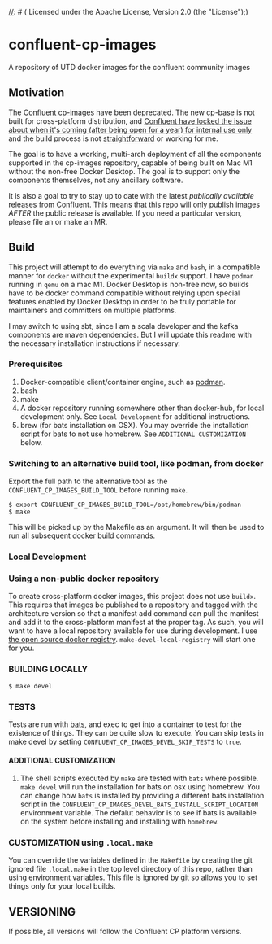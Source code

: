 
[//]: # (Copyright 2021 Jack Viers)

[//]: # ( )

[//]: # (   Licensed under the Apache License, Version 2.0 (the "License");)

[//]: # (   you may not use this file except in compliance with the License.)

[//]: # (   You may obtain a copy of the License at)

[//]: # ( )

[//]: # (       http://www.apache.org/licenses/LICENSE-2.0)

[//]: # ( )

[//]: # (   Unless required by applicable law or agreed to in writing, software)

[//]: # (   distributed under the License is distributed on an "AS IS" BASIS,)

[//]: # (   WITHOUT WARRANTIES OR CONDITIONS OF ANY KIND, either express or implied.)

[//]: # (   See the License for the specific language governing permissions and)

[//]: # (   limitations under the License.)
   
# confluent-cp-images
A repository of UTD docker images for the confluent community images

## Motivation 

The [Confluent
cp-images](https://github.com/confluentinc/cp-docker-images#deprecation-notice)
have been deprecated. The new cp-base is not built for cross-platform
distribution, and [Confluent have locked the issue about when it's
coming (after being open for a year) for internal use
only](https://github.com/confluentinc/common-docker/issues/117#issuecomment-948789717)
and the build process is not
[straightforward](https://github.com/confluentinc/common-docker/issues/171)
or working for me.

The goal is to have a working, multi-arch deployment of all the
components supported in the cp-images repository, capable of being
built on Mac M1 without the non-free Docker Desktop. The goal is to
support only the components themselves, not any ancillary software.

It is also a goal to try to stay up to date with the latest
*publically available* releases from Confluent. This means that this
repo will only publish images *AFTER* the public release is
available. If you need a particular version, please file an <issue> or
make an MR.

## Build

This project will attempt to do everything via `make` and `bash`, in a
compatible manner for `docker` without the experimental `buildx`
support. I have `podman` running in `qemu` on a mac M1. Docker Desktop
is non-free now, so builds have to be docker command compatible
without relying upon special features enabled by Docker Desktop in
order to be truly portable for maintainers and committers on multiple
platforms.

I may switch to using sbt, since I am a scala developer and the kafka
components are maven dependencies. But I will update this readme with
the necessary installation instructions if necessary.

### Prerequisites

1. Docker-compatible client/container engine, such as [podman](https://podman.io/).
2. bash
3. make
4. A docker repository running somewhere other than docker-hub, for
   local development only. See `Local Development` for additional
   instructions.
5. brew (for bats installation on OSX). You may override the
   installation script for bats to not use homebrew. See `ADDITIONAL
   CUSTOMIZATION` below.


### Switching to an alternative build tool, like podman, from docker

Export the full path to the alternative tool as the `CONFLUENT_CP_IMAGES_BUILD_TOOL` before running `make`.

    $ export CONFLUENT_CP_IMAGES_BUILD_TOOL=/opt/homebrew/bin/podman
    $ make

This will be picked up by the Makefile as an argument. It will then be
used to run all subsequent docker build commands.

### Local Development

### Using a non-public docker repository

To create cross-platform docker images, this project does not use
`buildx`. This requires that images be published to a repository and
tagged with the architecture version so that a manifest add command
can pull the manifest and add it to the cross-platform manifest at the
proper tag. As such, you will want to have a local repository
available for use during development. I use [the open source docker
registry](https://docs.docker.com/registry/deploying/). `make-devel-local-registry`
will start one for you.

### BUILDING LOCALLY

    $ make devel

### TESTS

Tests are run with [bats](https://github.com/sstephenson/bats), and
exec to get into a container to test for the existence of things. They
can be quite slow to execute. You can skip tests in make devel by
setting `CONFLUENT_CP_IMAGES_DEVEL_SKIP_TESTS` to `true`.

#### ADDITIONAL CUSTOMIZATION

1. The shell scripts executed by `make` are tested with `bats` where
possible. `make devel` will run the installation for bats on osx using
homebrew. You can change how `bats` is installed by providing a
different bats installation script in the
`CONFLUENT_CP_IMAGES_DEVEL_BATS_INSTALL_SCRIPT_LOCATION` environment
variable. The defalut behavior is to see if bats is available on the
system before installing and installing with `homebrew`.

### CUSTOMIZATION using `.local.make`

You can override the variables defined in the `Makefile` by creating
the git ignored file `.local.make` in the top level directory of this
repo, rather than using environment variables. This file is ignored by
git so allows you to set things only for your local builds.

## VERSIONING

If possible, all versions will follow the Confluent CP platform versions.
